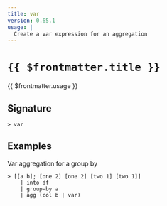 ```yaml
---
title: var
version: 0.65.1
usage: |
  Create a var expression for an aggregation
---
```


# <code>{{ $frontmatter.title }}</code>

<div style='white-space: pre-wrap;'>{{ $frontmatter.usage }}</div>

## Signature

```> var ```

## Examples

Var aggregation for a group by
```shell
> [[a b]; [one 2] [one 2] [two 1] [two 1]]
    | into df
    | group-by a
    | agg (col b | var)
```

